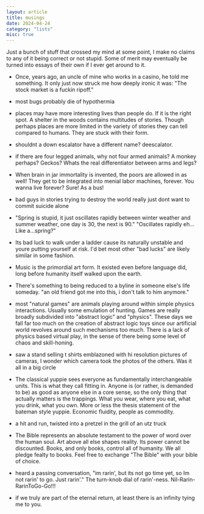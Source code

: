 ```yaml
---
layout: article
title: musings
date: 2024-04-24
category: "lists"
misc: true
---
```


Just a bunch of stuff that crossed my mind at some point, I make no claims to any of it being correct or not stupid. 
Some of merit may eventually be turned into essays of their own if I ever get around to it.
<!-- excerpt -->

* Once, years ago, an uncle of mine who works in a casino, he told me something. It only just now struck me how deeply ironic it was:
"The stock market is a fuckin ripoff."

* most bugs probably die of hypothermia

* places may have more interesting lives than people do. If it is the right spot. A shelter in the woods contains multitudes of stories. Though perhaps places are more limited in the variety of stories they can tell compared to humans. They are stuck with their form.

* shouldnt a down escalator have a different name? deescalator.

* if there are four legged animals, why not four armed animals? A monkey perhaps? Geckos? Whats the real differentiator between arms and legs?

* When brain in jar immortality is invented, the poors are allowed in as well! They get to be integrated into menial labor machines, forever. You wanna live forever? Sure! As a bus!

* bad guys in stories trying to destroy the world really just dont want to commit suicide alone

* "Spring is stupid, it just oscillates rapidly between winter weather and summer weather, one day is 30, the next is 90."
   "Oscillates rapidly eh...
    Like a...spring?"

* Its bad luck to walk under a ladder cause its naturally unstable and youre putting yourself at risk. I'd bet most other "bad lucks" are likely similar in some fashion.

* Music is the primordial art form. It existed even before language did, long before humanity itself walked upon the earth.

* There's something to being reduced to a byline in someone else's life someday. "an old friend got me into this, i don't talk to him anymore."

* most "natural games" are animals playing around within simple physics interactions. Usually some emulation of hunting. Games are really broadly subdivided into "abstract logic" and "physics". These days we fall far too much on the creation of abstract logic toys since our artificial world revolves around such mechanisms too much. There is a lack of physics based virtual play, in the sense of there being some level of chaos and skill-honing.

* saw a stand selling t shirts emblazoned with hi resolution pictures of cameras, I wonder which camera took the photos of the others. Was it all in a big circle

* The classical yuppie sees everyone as fundamentally interchangeable units. This is what they call fitting in. Anyone is (or rather, is demanded to be) as good as anyone else in a core sense, so the only thing that actually matters is the trappings. What you wear, where you eat, what you drink, what you own. More or less the thesis statement of the bateman style yuppie. Economic fluidity, people as commodity.

* a hit and run, twisted into a pretzel in the grill of an utz truck

* The Bible represents an absolute testament to the power of word over the human soul. Art above all else shapes reality. Its power cannot be discounted. Books, and only books, control all of humanity. We all pledge fealty to books. Feel free to exchange "The Bible" with your bible of choice.

* heard a passing conversation, "im rarin', but its not go time yet, so Im not rarin' to go. Just rarin'." The turn-knob dial of rarin'-ness. Nil-Rarin-RarinToGo-Go!!!

* if we truly are part of the eternal return, at least there is an infinity tying me to you.

